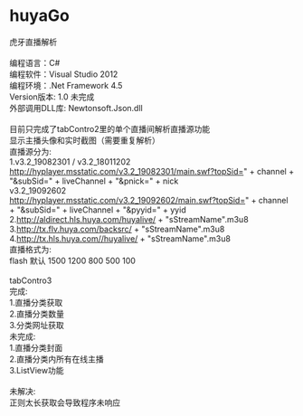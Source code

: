 # huyaGo
虎牙直播解析</br>
</br>
编程语言：C#</br>
编程软件：Visual Studio 2012</br>
编程环境：.Net Framework 4.5</br>
Version版本: 1.0 未完成</br>
外部调用DLL库: Newtonsoft.Json.dll</br>
</br>
目前只完成了tabContro2里的单个直播间解析直播源功能</br>
显示主播头像和实时截图（需要重复解析）</br>
直播源分为:</br>
1.v3.2_19082301 / v3.2_18011202</br>
http://hyplayer.msstatic.com/v3.2_19082301/main.swf?topSid=" + channel + "&subSid=" + liveChannel + "&pnick=" + nick</br>
v3.2_19092602</br>
http://hyplayer.msstatic.com/v3.2_19092602/main.swf?topSid=" + channel + "&subSid=" + liveChannel + "&pyyid=" + yyid</br>
2.http://aldirect.hls.huya.com/huyalive/ + "sStreamName".m3u8</br>
3.http://tx.flv.huya.com/backsrc/ + "sStreamName".m3u8</br>
4.http://tx.hls.huya.com//huyalive/ + "sStreamName".m3u8</br>
直播格式为:</br>
flash 默认 1500 1200 800 500 100</br>
</br>
tabContro3</br>
完成: </br>
1.直播分类获取</br>
2.直播分类数量</br>
3.分类网址获取</br>
未完成:</br>
1.直播分类封面</br>
2.直播分类内所有在线主播</br>
3.ListView功能</br>
</br>
未解决:</br>
正则太长获取会导致程序未响应
